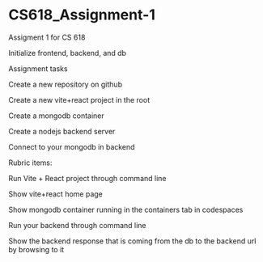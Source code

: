 # CS618_Assignment-1
Assigment 1 for CS 618

  Initialize frontend, backend, and db
  
  Assignment tasks
  
  Create a new repository on github
  
  Create a new vite+react project in the root
  
  Create a mongodb container
  
  Create a nodejs backend server
  
  Connect to your mongodb in backend
  
  Rubric items:
  
  Run Vite + React project through command line 
  
  Show vite+react home page
  
  Show mongodb container running in the containers tab in codespaces
  
  Run your backend through command line
  
  Show the backend response that is coming from the db to the backend url by browsing to it
